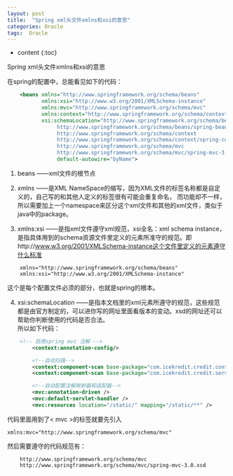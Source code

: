 ```yaml
---
layout: post
title:  "Spring xml头文件xmlns和xsi的意思"
categories: Oracle
tags:  Oracle
---
```


* content
{:toc}


Spring xml头文件xmlns和xsi的意思




在spring的配置中，总能看见如下的代码：  
```xml
    <beans xmlns="http://www.springframework.org/schema/beans"
           xmlns:xsi="http://www.w3.org/2001/XMLSchema-instance"
           xmlns:mvc="http://www.springframework.org/schema/mvc"
           xmlns:context="http://www.springframework.org/schema/context"
           xsi:schemaLocation="http://www.springframework.org/schema/beans
                http://www.springframework.org/schema/beans/spring-beans-3.0.xsd
                http://www.springframework.org/schema/context
                http://www.springframework.org/schema/context/spring-context-3.0.xsd
                http://www.springframework.org/schema/mvc
                http://www.springframework.org/schema/mvc/spring-mvc-3.0.xsd"
                default-autowire="byName">
```  

1. beans ——xml文件的根节点  

2. xmlns ——是XML NameSpace的缩写，因为XML文件的标签名称都是自定义的，自己写的和其他人定义的标签很有可能会重复命名，
而功能却不一样，所以需要加上一个namespace来区分这个xml文件和其他的xml文件，类似于java中的package。  

3. xmlns:xsi ——是指xml文件遵守xml规范，xsi全名：xml schema instance，是指具体用到的schema资源文件里定义的元素所准守的规范。即http://www.w3.org/2001/XMLSchema-instance这个文件里定义的元素遵守什么标准  
```
    xmlns="http://www.springframework.org/schema/beans"
    xmlns:xsi="http://www.w3.org/2001/XMLSchema-instance"
```  
这个是每个配置文件必须的部分，也就是spring的根本。  

4. xsi:schemaLocation ——是指本文档里的xml元素所遵守的规范，这些规范都是由官方制定的，可以进你写的网址里面看版本的变动。xsd的网址还可以帮助你判断使用的代码是否合法。  
所以如下代码：
```xml
    <!-- 启用spring mvc 注解 -->
        <context:annotation-config/>

        <!--自动扫描-->
        <context:component-scan base-package="com.icekredit.credit.controller"/>
        <context:component-scan base-package="com.icekredit.credit.service.impl"/>

        <!--自动配置注解映射器和适配器-->
        <mvc:annotation-driven />
        <mvc:default-servlet-handler />
        <mvc:resources location="/static/" mapping="/static/**" />
```  
代码里面用到了< mvc >的标签就要先引入  
```
xmlns:mvc="http://www.springframework.org/schema/mvc"
```  

然后需要遵守的代码规范有：  
```
    http://www.springframework.org/schema/mvc
    http://www.springframework.org/schema/mvc/spring-mvc-3.0.xsd
```

